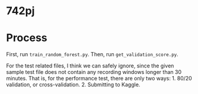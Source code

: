 # 742pj






# Process

First, run `train_random_forest.py`. Then, run `get_validation_score.py`.

For the test related files, I think we can safely ignore, since the given sample test file does not contain any recording windows longer than 30 minutes. That is, for the performance test, there are only two ways: 1. 80/20 validation, or cross-validation. 2. Submitting to Kaggle.
